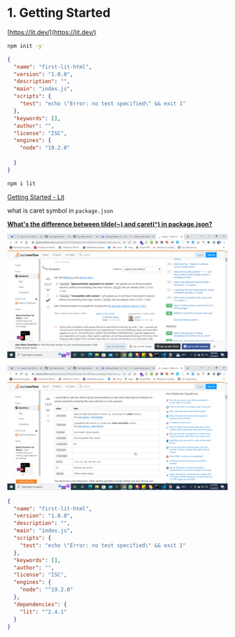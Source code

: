 # 1. Getting Started

[https://lit.dev/](https://lit.dev/)

```bash
npm init -y
```

```json
{
  "name": "first-lit-html",
  "version": "1.0.0",
  "description": "",
  "main": "index.js",
  "scripts": {
    "test": "echo \"Error: no test specified\" && exit 1"
  },
  "keywords": [],
  "author": "",
  "license": "ISC",
  "engines": {
    "node": "19.2.0"

  }
}
```

```bash
npm i lit
```

[Getting Started - Lit](https://lit.dev/docs/getting-started/#install-locally-from-npm)

what is caret symbol in `package.json`

**[What's the difference between tilde(~) and caret(^) in package.json?](https://stackoverflow.com/questions/22343224/whats-the-difference-between-tilde-and-caret-in-package-json)**

![Untitled](1%20Getting%20Started%201f054cc867124864a31a551d433bb9be/Untitled.png)

![Untitled](1%20Getting%20Started%201f054cc867124864a31a551d433bb9be/Untitled%201.png)

```json
{
  "name": "first-lit-html",
  "version": "1.0.0",
  "description": "",
  "main": "index.js",
  "scripts": {
    "test": "echo \"Error: no test specified\" && exit 1"
  },
  "keywords": [],
  "author": "",
  "license": "ISC",
  "engines": {
    "node": "^19.2.0"
  },
  "dependencies": {
    "lit": "^2.4.1"
  }
}
```